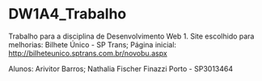 # DW1A4_Trabalho
Trabalho para a disciplina de Desenvolvimento Web 1. 
Site escolhido para melhorias: Bilhete Único - SP Trans;
Página inicial: http://bilheteunico.sptrans.com.br/novobu.aspx

Alunos:
Arivitor Barros;
Nathalia Fischer Finazzi Porto - SP3013464
